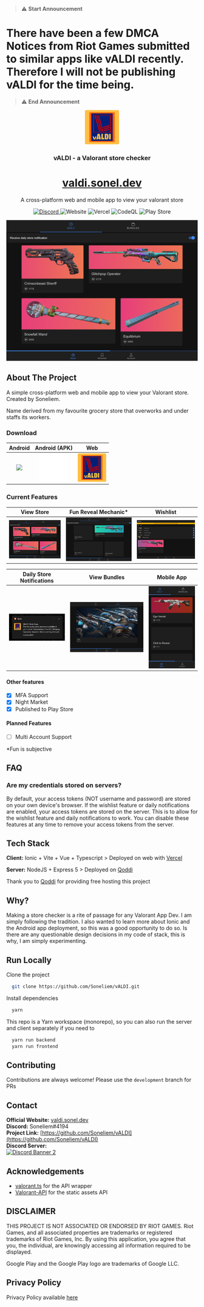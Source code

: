 > :warning: **Start Announcement**
>
# There have been a few DMCA Notices from Riot Games submitted to similar apps like vALDI recently. Therefore I will not be publishing vALDI for the time being.
>
> :warning: **End Announcement**
<p align="center">
  <a href="https://github.com/Soneliem/vALDI">
    <img src="assets/logo.png" alt="Logo" width="90" height="90">
  </a>
</p>
<h3 align="center">vALDI - a Valorant store checker</h3>
<h1 align="center"><a href="https://valdi.sonel.dev">valdi.sonel.dev </a></h1>

  <p align="center">
    A cross-platform web and mobile app to view your valorant store</p>
    <p align="center">
    <a href="https://discord.gg/X7CYCeZSRK">
      <img alt="Discord" src="https://img.shields.io/discord/881790284613185546?color=blue&label=discord&logo=discord">
    </a>
    <img alt="Website" src="https://img.shields.io/website?url=https%3A%2F%2Fvaldi.sonel.dev&logo=vue.js">
    <img alt="Vercel" src="https://therealsujitk-vercel-badge.vercel.app/?app=valdi-soneliem&logo=true">
    <img alt="CodeQL" src="https://github.com/Soneliem/vALDI/actions/workflows/codeql.yml/badge.svg">
    <img alt="Play Store" src="https://img.shields.io/endpoint?url=https%3A%2F%2Fplay.cuzi.workers.dev%2Fplay%3Fi%3Ddev.sonel.valdi%26l%3DAndroid%26m%3D%24version&logo=google-play">
  <br />

![Screenshot](assets/main.png)

## About The Project

A simple cross-platform web and mobile app to view your Valorant store. Created by Soneliem.

Name derived from my favourite grocery store that overworks and under staffs its workers.

### Download

|Android|Android (APK)|Web|
|:-----:|:-----------:|:---:|
|<a href="https://play.google.com/store/apps/details?id=dev.sonel.valdi&pcampaignid=pcampaignidMKT-Other-global-all-co-prtnr-py-PartBadge-Mar2515-1"><img src="https://play.google.com/intl/en_us/badges/static/images/badges/en_badge_web_generic.png" width="200px"/></a>|<a href="https://github.com/Soneliem/vALDI/releases"><img src="assets/github.png" width="75px"/></a>|<a href="https://valdi.sonel.dev"><img src="assets/logo.png" width="75px"/></a>|

### Current Features

<div class="table2"></div>

|View Store|Fun Reveal Mechanic*|Wishlist|
|:---:|:---:|:---:|
|![store](assets/main.png)|![reveal](assets/reveal.png)|![wishlist](assets/wishlist.png)|

<div class="table3"></div>

|Daily Store Notifications|View Bundles|Mobile App|
|:---:|:---:|:---:|
|![daily](assets/daily.png)|![bundle](assets/bundle.png)|![app](assets/mobile.png)|

#### Other features

- [x] MFA Support
- [x] Night Market
- [x] Published to Play Store

#### Planned Features

- [ ] Multi Account Support

*Fun is subjective

## FAQ

### Are my credentials stored on servers?

By default, your access tokens (NOT username and password) are stored on your own device's browser. If the wishlist feature or daily notifications are enabled, your access tokens are stored on the server. This is to allow for the wishlist feature and daily notifications to work. You can disable these features at any time to remove your access tokens from the server.

## Tech Stack

**Client:** Ionic + Vite + Vue + Typescript >
Deployed on web with [Vercel](https://vercel.com)

**Server:** NodeJS + Express 5 > Deployed on [Qoddi](https://qoddi.com/)

Thank you to [Qoddi](https://qoddi.com/) for providing free hosting this project

## Why?

Making a store checker is a rite of passage for any Valorant App Dev. I am simply following the tradition. I also wanted to learn more about Ionic and the Android app deployment, so this was a good opportunity to do so. Is there are any questionable design decisions in my code of stack, this is why, I am simply experimenting.

## Run Locally

Clone the project

```bash
  git clone https://github.com/Soneliem/vALDI.git
```

Install dependencies

```bash
  yarn
```

This repo is a Yarn workspace (monorepo), so you can also run the server and client separately if you need to

```bash
  yarn run backend
  yarn run frontend
```

## Contributing

Contributions are always welcome! Please use the `development` branch for PRs

## Contact

**Official Website:** [valdi.sonel.dev](https://valdi.sonel.dev)  
**Discord:** Soneliem#4194  
**Project Link:** [https://github.com/Soneliem/vALDI](https://github.com/Soneliem/vALDI)  
**Discord Server:**  
[![Discord Banner 2](https://discordapp.com/api/guilds/881790284613185546/widget.png?style=banner2)](https://discord.gg/X7CYCeZSRK)  

## Acknowledgements

- [valorant.ts](https://github.com/KTNG-3/valorant-api) for the API wrapper
- [Valorant-API](https://valorant-api.com/) for the static assets API

## DISCLAIMER

THIS PROJECT IS NOT ASSOCIATED OR ENDORSED BY RIOT GAMES. Riot Games, and all associated properties are trademarks or registered trademarks of Riot Games, Inc.
By using this application, you agree that you, the individual, are knowingly accessing all information required to be displayed.

Google Play and the Google Play logo are trademarks of Google LLC.

## Privacy Policy

Privacy Policy available [here](https://valdi.sonel.dev/privacy)
